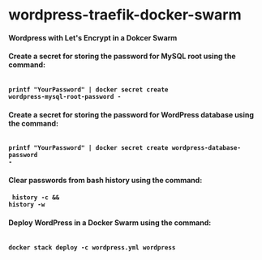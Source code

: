 # wordpress-traefik-docker-swarm
#### Wordpress with Let's Encrypt in a Dokcer Swarm


#### Create a secret for storing the password for MySQL root using the command:

#### <pre><code> printf "YourPassword" | docker secret create wordpress-mysql-root-password -</code></pre>

#### Create a secret for storing the password for WordPress database using the command:

#### <pre><code> printf "YourPassword" | docker secret create wordpress-database-password - </code></pre>

#### Clear passwords from bash history using the command:

#### <pre><code> history -c && history -w </code></pre>

#### Deploy WordPress in a Docker Swarm using the command:

#### <pre><code> docker stack deploy -c wordpress.yml wordpress</code></pre> 